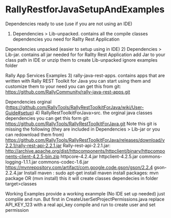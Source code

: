 # RallyRestforJavaSetupAndExamples



Dependencies ready to use (use if you are not using an IDE)
1) Dependencies > Lib-unpacked. contains all the compile classes dependencies you need 
   for Rallty Rest Application


Dependencies unpacked (easier to setup using in IDE) 
2) Dependencies > Lib-jar. contains all jar needed for for Rallty Rest Application
                add Jar to your class path in IDE
                or unzip them to create Lib-unpacked
                ignore examples folder 

Rally App Services Examples
3) rally-java-rest-apps. contains apps that are written with Rally REST Toolkit for Java
    you can start using them and customize them to your need
    you can get this from git: https://github.com/RallyCommunity/rally-java-rest-apps.git



Dependencies orginal (https://github.com/RallyTools/RallyRestToolkitForJava/wiki/User-Guide#setup) 
4)  RallyRestToolkitForJava>src. the orginal java classes dependencies 
     you can get this form git: https://github.com/RallyTools/RallyRestToolkitForJava.git
    Note this git is missing the following (they are included in Dependencies > Lib-jar or you can redownload them from) 
       https://github.com/RallyTools/RallyRestToolkitForJava/releases/download/v2.2.1/rally-rest-api-2.2.1.jar
             Rally-rest-api-2.2.1.jar: 
       http://archive.apache.org/dist/httpcomponents/httpclient/binary/httpcomponents-client-4.2.5-bin.zip
            httpcore-4.2.4.jar
            httpclient-4.2.5.jar
            commons-logging-1.1.1.jar
            commons-codec-1.6.jar
      https://mvnrepository.com/artifact/com.google.code.gson/gson/2.2.4 
            gson-2.2.4.jar
     Install maven : sudo apt-get install maven
     install packages: mvn package         OR (mvn install)
        this it will create classes dependecies in folder target>classes         
        
        
Working Examples 
provide  a working exanmple (No IDE set up needed) just complile and run. But first 
in CreateUserSetProjectPermissions.java replace API_KEY_123 with a real api_key
compile and run to create user and set permission 
